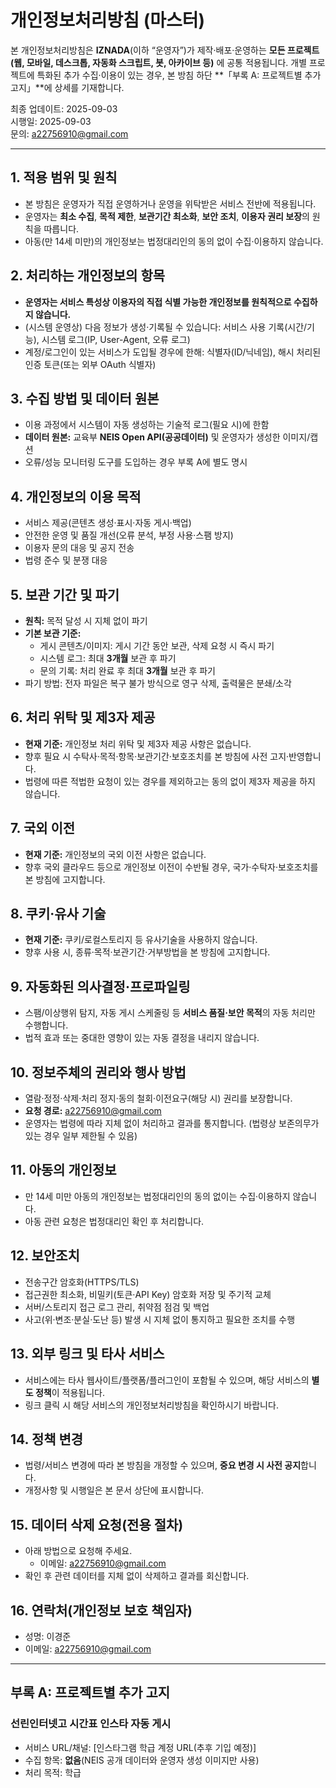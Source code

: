 # 개인정보처리방침 (마스터)

본 개인정보처리방침은 **IZNADA**(이하 “운영자”)가 제작·배포·운영하는 **모든 프로젝트(웹, 모바일, 데스크톱, 자동화 스크립트, 봇, 아카이브 등)** 에 공통 적용됩니다. 개별 프로젝트에 특화된 추가 수집·이용이 있는 경우, 본 방침 하단 **「부록 A: 프로젝트별 추가 고지」**에 상세를 기재합니다.

최종 업데이트: 2025-09-03  
시행일: 2025-09-03  
문의: a22756910@gmail.com

---

## 1. 적용 범위 및 원칙
- 본 방침은 운영자가 직접 운영하거나 운영을 위탁받은 서비스 전반에 적용됩니다.  
- 운영자는 **최소 수집**, **목적 제한**, **보관기간 최소화**, **보안 조치**, **이용자 권리 보장**의 원칙을 따릅니다.  
- 아동(만 14세 미만)의 개인정보는 법정대리인의 동의 없이 수집·이용하지 않습니다.

## 2. 처리하는 개인정보의 항목
- **운영자는 서비스 특성상 이용자의 직접 식별 가능한 개인정보를 원칙적으로 수집하지 않습니다.**  
- (시스템 운영상) 다음 정보가 생성·기록될 수 있습니다: 서비스 사용 기록(시간/기능), 시스템 로그(IP, User-Agent, 오류 로그)
- 계정/로그인이 있는 서비스가 도입될 경우에 한해: 식별자(ID/닉네임), 해시 처리된 인증 토큰(또는 외부 OAuth 식별자)

## 3. 수집 방법 및 데이터 원본
- 이용 과정에서 시스템이 자동 생성하는 기술적 로그(필요 시)에 한함  
- **데이터 원본:** 교육부 **NEIS Open API(공공데이터)** 및 운영자가 생성한 이미지/캡션  
- 오류/성능 모니터링 도구를 도입하는 경우 부록 A에 별도 명시

## 4. 개인정보의 이용 목적
- 서비스 제공(콘텐츠 생성·표시·자동 게시·백업)  
- 안전한 운영 및 품질 개선(오류 분석, 부정 사용·스팸 방지)  
- 이용자 문의 대응 및 공지 전송  
- 법령 준수 및 분쟁 대응

## 5. 보관 기간 및 파기
- **원칙:** 목적 달성 시 지체 없이 파기  
- **기본 보관 기준:**  
  - 게시 콘텐츠/이미지: 게시 기간 동안 보관, 삭제 요청 시 즉시 파기  
  - 시스템 로그: 최대 **3개월** 보관 후 파기  
  - 문의 기록: 처리 완료 후 최대 **3개월** 보관 후 파기  
- 파기 방법: 전자 파일은 복구 불가 방식으로 영구 삭제, 출력물은 분쇄/소각

## 6. 처리 위탁 및 제3자 제공
- **현재 기준:** 개인정보 처리 위탁 및 제3자 제공 사항은 없습니다.  
- 향후 필요 시 수탁사·목적·항목·보관기간·보호조치를 본 방침에 사전 고지·반영합니다.  
- 법령에 따른 적법한 요청이 있는 경우를 제외하고는 동의 없이 제3자 제공을 하지 않습니다.

## 7. 국외 이전
- **현재 기준:** 개인정보의 국외 이전 사항은 없습니다.  
- 향후 국외 클라우드 등으로 개인정보 이전이 수반될 경우, 국가·수탁자·보호조치를 본 방침에 고지합니다.

## 8. 쿠키·유사 기술
- **현재 기준:** 쿠키/로컬스토리지 등 유사기술을 사용하지 않습니다.  
- 향후 사용 시, 종류·목적·보관기간·거부방법을 본 방침에 고지합니다.

## 9. 자동화된 의사결정·프로파일링
- 스팸/이상행위 탐지, 자동 게시 스케줄링 등 **서비스 품질·보안 목적**의 자동 처리만 수행합니다.  
- 법적 효과 또는 중대한 영향이 있는 자동 결정을 내리지 않습니다.

## 10. 정보주체의 권리와 행사 방법
- 열람·정정·삭제·처리 정지·동의 철회·이전요구(해당 시) 권리를 보장합니다.  
- **요청 경로:** a22756910@gmail.com  
- 운영자는 법령에 따라 지체 없이 처리하고 결과를 통지합니다. (법령상 보존의무가 있는 경우 일부 제한될 수 있음)

## 11. 아동의 개인정보
- 만 14세 미만 아동의 개인정보는 법정대리인의 동의 없이는 수집·이용하지 않습니다.  
- 아동 관련 요청은 법정대리인 확인 후 처리합니다.

## 12. 보안조치
- 전송구간 암호화(HTTPS/TLS)  
- 접근권한 최소화, 비밀키(토큰·API Key) 암호화 저장 및 주기적 교체  
- 서버/스토리지 접근 로그 관리, 취약점 점검 및 백업  
- 사고(위·변조·분실·도난 등) 발생 시 지체 없이 통지하고 필요한 조치를 수행

## 13. 외부 링크 및 타사 서비스
- 서비스에는 타사 웹사이트/플랫폼/플러그인이 포함될 수 있으며, 해당 서비스의 **별도 정책**이 적용됩니다.  
- 링크 클릭 시 해당 서비스의 개인정보처리방침을 확인하시기 바랍니다.

## 14. 정책 변경
- 법령/서비스 변경에 따라 본 방침을 개정할 수 있으며, **중요 변경 시 사전 공지**합니다.  
- 개정사항 및 시행일은 본 문서 상단에 표시합니다.

## 15. 데이터 삭제 요청(전용 절차)
- 아래 방법으로 요청해 주세요.  
  - 이메일: a22756910@gmail.com  
- 확인 후 관련 데이터를 지체 없이 삭제하고 결과를 회신합니다.

## 16. 연락처(개인정보 보호 책임자)
- 성명: 이경준  
- 이메일: a22756910@gmail.com

---

## 부록 A: 프로젝트별 추가 고지

### 선린인터넷고 시간표 인스타 자동 게시
- 서비스 URL/채널: [인스타그램 학급 계정 URL(추후 기입 예정)]  
- 수집 항목: **없음**(NEIS 공개 데이터와 운영자 생성 이미지만 사용)
- 처리 목적: 학급
